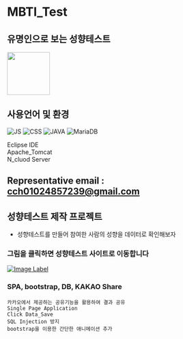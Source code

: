 # MBTI_Test
## 유명인으로 보는 성향테스트

<img src="https://hits.seeyoufarm.com/api/count/incr/badge.svg?url=https://github.com/cch230/MBTI_Test" style="display: block; object-fit: cover; border-radius: 1px; width: 100px; pointer-events: auto;">

## 사용언어 및 환경
![JS](https://img.shields.io/badge/-Javascript-8E5C2B?style=flat-square&logo=Javascript)
![CSS](https://img.shields.io/badge/-CSS-F9826C?style=flat-square&logo=CSS)
![JAVA](https://img.shields.io/badge/-JAVA-1A66D6?style=flat-square&logo=JAVA)
![MariaDB](https://img.shields.io/badge/-MariaDB-BEBFC1?style=flat-square&logo=MariaDB)

Eclipse IDE   
Apache_Tomcat  
N_cluod Server  


 
Representative email : cch01024857239@gmail.com
---

## 성향테스트 제작 프로젝트
* 성향테스트를 만들어 참여한 사람의 성향을 데이터로 확인해보자

### 그림을 클릭하면 성향테스트 사이트로 이동합니다
[![Image Label](https://github.com/cch230/Churani_portfolio/blob/master/assets/img/22.PNG)](http://www.wowflee.com/) 

### SPA, bootstrap, DB, KAKAO Share
```text
카카오에서 제공하는 공유기능을 활용하여 결과 공유 
Single Page Application
Click Data_Save
SQL Injection 방지  
bootstrap을 이용한 간단한 애니메이션 추가



